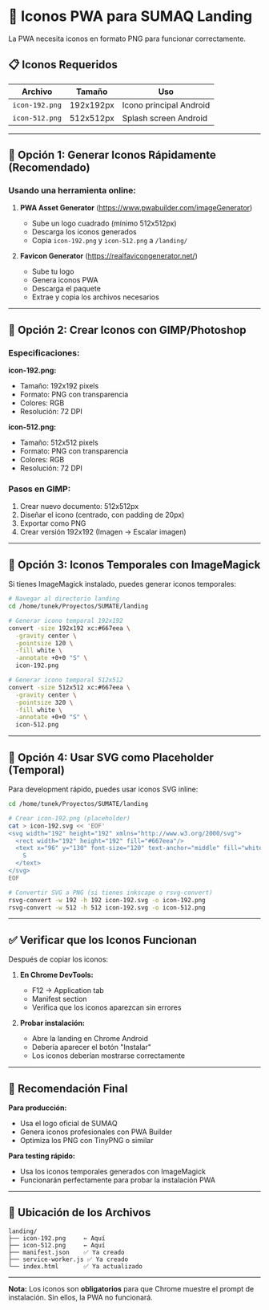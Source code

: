 # 🎨 Iconos PWA para SUMAQ Landing

La PWA necesita iconos en formato PNG para funcionar correctamente.

## 📋 Iconos Requeridos

| Archivo | Tamaño | Uso |
|---------|--------|-----|
| `icon-192.png` | 192x192px | Icono principal Android |
| `icon-512.png` | 512x512px | Splash screen Android |

---

## 🚀 Opción 1: Generar Iconos Rápidamente (Recomendado)

### Usando una herramienta online:

1. **PWA Asset Generator** (https://www.pwabuilder.com/imageGenerator)
   - Sube un logo cuadrado (mínimo 512x512px)
   - Descarga los iconos generados
   - Copia `icon-192.png` y `icon-512.png` a `/landing/`

2. **Favicon Generator** (https://realfavicongenerator.net/)
   - Sube tu logo
   - Genera iconos PWA
   - Descarga el paquete
   - Extrae y copia los archivos necesarios

---

## 🎨 Opción 2: Crear Iconos con GIMP/Photoshop

### Especificaciones:

**icon-192.png:**
- Tamaño: 192x192 pixels
- Formato: PNG con transparencia
- Colores: RGB
- Resolución: 72 DPI

**icon-512.png:**
- Tamaño: 512x512 pixels
- Formato: PNG con transparencia
- Colores: RGB
- Resolución: 72 DPI

### Pasos en GIMP:

1. Crear nuevo documento: 512x512px
2. Diseñar el icono (centrado, con padding de 20px)
3. Exportar como PNG
4. Crear versión 192x192 (Imagen → Escalar imagen)

---

## 🔧 Opción 3: Iconos Temporales con ImageMagick

Si tienes ImageMagick instalado, puedes generar iconos temporales:

```bash
# Navegar al directorio landing
cd /home/tunek/Proyectos/SUMATE/landing

# Generar icono temporal 192x192
convert -size 192x192 xc:#667eea \
  -gravity center \
  -pointsize 120 \
  -fill white \
  -annotate +0+0 "S" \
  icon-192.png

# Generar icono temporal 512x512
convert -size 512x512 xc:#667eea \
  -gravity center \
  -pointsize 320 \
  -fill white \
  -annotate +0+0 "S" \
  icon-512.png
```

---

## 📱 Opción 4: Usar SVG como Placeholder (Temporal)

Para development rápido, puedes usar iconos SVG inline:

```bash
cd /home/tunek/Proyectos/SUMATE/landing

# Crear icon-192.png (placeholder)
cat > icon-192.svg << 'EOF'
<svg width="192" height="192" xmlns="http://www.w3.org/2000/svg">
  <rect width="192" height="192" fill="#667eea"/>
  <text x="96" y="130" font-size="120" text-anchor="middle" fill="white" font-family="Arial, sans-serif">
    S
  </text>
</svg>
EOF

# Convertir SVG a PNG (si tienes inkscape o rsvg-convert)
rsvg-convert -w 192 -h 192 icon-192.svg -o icon-192.png
rsvg-convert -w 512 -h 512 icon-192.svg -o icon-512.png
```

---

## ✅ Verificar que los Iconos Funcionan

Después de copiar los iconos:

1. **En Chrome DevTools:**
   - F12 → Application tab
   - Manifest section
   - Verifica que los iconos aparezcan sin errores

2. **Probar instalación:**
   - Abre la landing en Chrome Android
   - Debería aparecer el botón "Instalar"
   - Los iconos deberían mostrarse correctamente

---

## 🎯 Recomendación Final

**Para producción:**
- Usa el logo oficial de SUMAQ
- Genera iconos profesionales con PWA Builder
- Optimiza los PNG con TinyPNG o similar

**Para testing rápido:**
- Usa los iconos temporales generados con ImageMagick
- Funcionarán perfectamente para probar la instalación PWA

---

## 📍 Ubicación de los Archivos

```
landing/
├── icon-192.png     ← Aquí
├── icon-512.png     ← Aquí
├── manifest.json    ✅ Ya creado
├── service-worker.js ✅ Ya creado
└── index.html       ✅ Ya actualizado
```

---

**Nota:** Los iconos son **obligatorios** para que Chrome muestre el prompt de instalación. Sin ellos, la PWA no funcionará.
